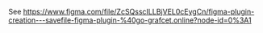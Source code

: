 See https://www.figma.com/file/ZcSQsscILLBjVEL0cEygCn/figma-plugin-creation---savefile-figma-plugin-%40go-grafcet.online?node-id=0%3A1